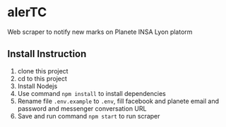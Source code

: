 # alerTC
Web scraper to notify new marks on Planete INSA Lyon platorm

## Install Instruction
1. clone this project
2. cd to this project
3. Install Nodejs
3. Use command `npm install` to install dependencies
4. Rename file `.env.example` to `.env`, fill facebook and planete email and password and messenger conversation URL
5. Save and run command `npm start` to run scraper